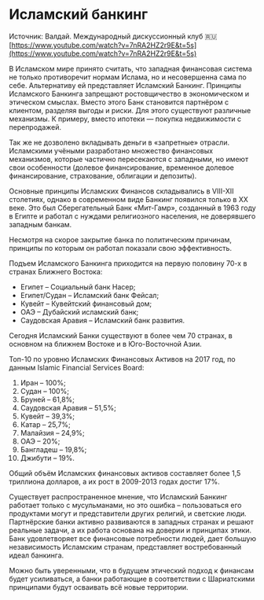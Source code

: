 # Исламский банкинг

Источник: Валдай. Международный дискуссионный клуб  🇷🇺 [https://www.youtube.com/watch?v=7nRA2HZ2r9E&t=5s](https://www.youtube.com/watch?v=7nRA2HZ2r9E&t=5s)

В Исламском мире принято считать, что западная финансовая система не только противоречит нормам Ислама, но и несовершенна сама по себе. Альтернативу ей представляет Исламский Банкинг. Принципы Исламского Банкинга запрещают ростовщичество в экономическом и этическом смыслах. Вместо этого Банк становится партнёром с клиентом, разделяя выгоды и риски. Для этого существуют различные механизмы. К примеру, вместо ипотеки — покупка недвижимости с перепродажей.

Так же не дозволено вкладывать деньги в «запретные» отрасли. Исламскими учёными разработано множество финансовых механизмов, которые частично пересекаются с западными, но имеют свои особенности (долевое финансирование, временное долевое финансирование, страхование, облигации и депозиты).

Основные принципы Исламских Финансов складывались в VIII-XII столетиях, однако в современном виде Банкинг появился только в ХХ веке. Это был Сберегательный Банк «Мит-Гамр», созданный в 1963 году в Египте и работал с нуждами религиозного населения, не доверявшего западным банкам.

Несмотря на скорое закрытие банка по политическим причинам, принципы по которым он работал показали свою эффективность.

Подъем Исламского Банкинга приходится на первую половину 70-х в странах Ближнего Востока:

- Египет – Социальный банк Насер;
- Египет/Судан – Исламский банк Фейсал;
- Кувейт – Кувейтский финансовый дом;
- ОАЭ – Дубайский исламский банк;
- Саудовская Аравия – Исламский банк развития.

Сегодня Исламский Банки существуют в более чем 70 странах, в основном на ближнем Востоке и в Юго-Восточной Азии.

Топ-10 по уровню Исламских Финансовых Активов на 2017 год, по данным Islamic Financial Services Board:

1. Иран – 100%;
2. Судан – 100%;
3. Бруней – 61,8%;
4. Саудовская Аравия – 51,5%;
5. Кувейт – 39,3%;
6. Катар – 25,7%;
7. Малайзия – 24,9%;
8. ОАЭ – 20%;
9. Бангладеш – 19,8%;
10. Джибути – 19%.

Общий объём Исламских финансовых активов составляет более 1,5 триллиона долларов, а их рост в 2009-2013 годах достиг 17%.

Существует распространенное мнение, что Исламский Банкинг работает только с мусульманами, но это ошибка – пользоваться его продуктами могут и представители других религий, и светские люди. Партнёрские банки активно развиваются в западных странах и решают реальные задачи, а их работа основана на доверии и принципах этики. Банк удовлетворяет все финансовые потребности людей, дает большую независимость Исламским странам, представляет востребованный идеал банкинга.

Можно быть уверенными, что в будущем этический подход к финансам будет усиливаться, а банки работающие в соответствии с Шариатскими принципами будут осваивать всё новые территории.